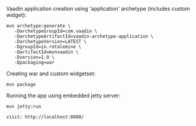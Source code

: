 Vaadin application creation using 'application' archetype (includes custom widget):
```
mvn archetype:generate \
   -DarchetypeGroupId=com.vaadin \
   -DarchetypeArtifactId=vaadin-archetype-application \
   -DarchetypeVersion=LATEST \
   -DgroupId=in.retalemine \
   -DartifactId=mvnvaadin \
   -Dversion=1.0 \
   -Dpackaging=war
```

Creating war and custom widgetset:
```
mvn package
```

Running the app using embedded jetty server:
```
mvn jetty:run

visit: http://localhost:8080/
```




